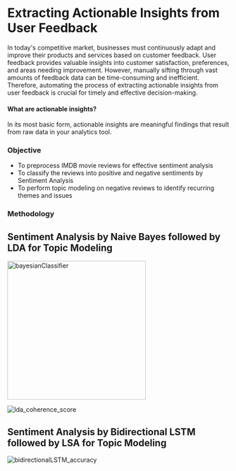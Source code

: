 # Extracting Actionable Insights from User Feedback
In today's competitive market, businesses must continuously adapt and improve their products and services based on customer feedback. User feedback provides valuable insights into customer satisfaction, preferences, and areas needing improvement. However, manually sifting through vast amounts of feedback data can be time-consuming and inefficient. Therefore, automating the process of extracting  actionable insights from user feedback is crucial for timely and effective decision-making. 

#### What are actionable insights?
In its most basic form, actionable insights are meaningful findings that result from raw data in your analytics tool.

### Objective
<ul>
<li>To preprocess IMDB movie reviews for effective sentiment analysis</li>
<li>To classify the reviews into positive and negative sentiments by Sentiment Analysis</li>
<li>To perform topic modeling on negative reviews to identify recurring themes and issues</li>
</ul>

### Methodology
## Sentiment Analysis by Naive Bayes followed by LDA for Topic Modeling
<img width="314" alt="bayesianClassifier" src="https://github.com/user-attachments/assets/e0142ae9-7b2f-4a3e-a86c-9d55d42d3a40">

![lda_coherence_score](https://github.com/user-attachments/assets/24744687-810b-4116-bcc0-d6f132cad57c)

## Sentiment Analysis by Bidirectional LSTM followed by LSA for Topic Modeling
![bidirectionalLSTM_accuracy](https://github.com/user-attachments/assets/548099d5-2168-4075-8c4a-885a4f9601fe)

